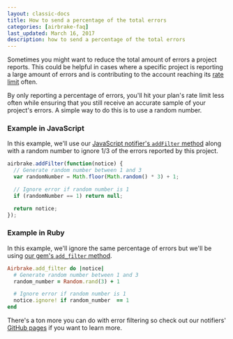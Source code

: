 ```yaml
---
layout: classic-docs
title: How to send a percentage of the total errors
categories: [airbrake-faq]
last_updated: March 16, 2017
description: how to send a percentage of the total errors
---
```


Sometimes you might want to reduce the total amount of errors a project reports.
This could be helpful in cases where a specific project is reporting a large
amount of errors and is contributing to the account reaching its
[rate limit](https://airbrake.io/docs/airbrake-faq/what-is-a-rate-limit/) often.

By only reporting a percentage of errors, you'll hit your plan's rate limit
less often while ensuring that you still receive an accurate sample of your
project's errors. A simple way to do this is to use a random number.

### Example in JavaScript
In this example, we'll use our [JavaScript notifier's `addFilter`
method](https://github.com/airbrake/airbrake-js#filtering-errors) along with a
random number to ignore 1/3 of the errors reported by this project.

```js
airbrake.addFilter(function(notice) {
  // Generate random number between 1 and 3
  var randomNumber = Math.floor(Math.random() * 3) + 1;

  // Ignore error if random number is 1
  if (randomNumber == 1) return null;

  return notice;
});
```

### Example in Ruby

In this example, we'll ignore the same percentage of errors but we'll be using
[our gem's `add_filter`
method](https://github.com/airbrake/airbrake-ruby#airbrakeadd_filter).

```rb
Airbrake.add_filter do |notice|
  # Generate random number between 1 and 3
  random_number = Random.rand(3) + 1

  # Ignore error if random number is 1
  notice.ignore! if random_number  == 1
end
```

There's a ton more you can do with error filtering so check out our notifiers'
[GitHub pages](https://github.com/airbrake) if you want to learn more.
